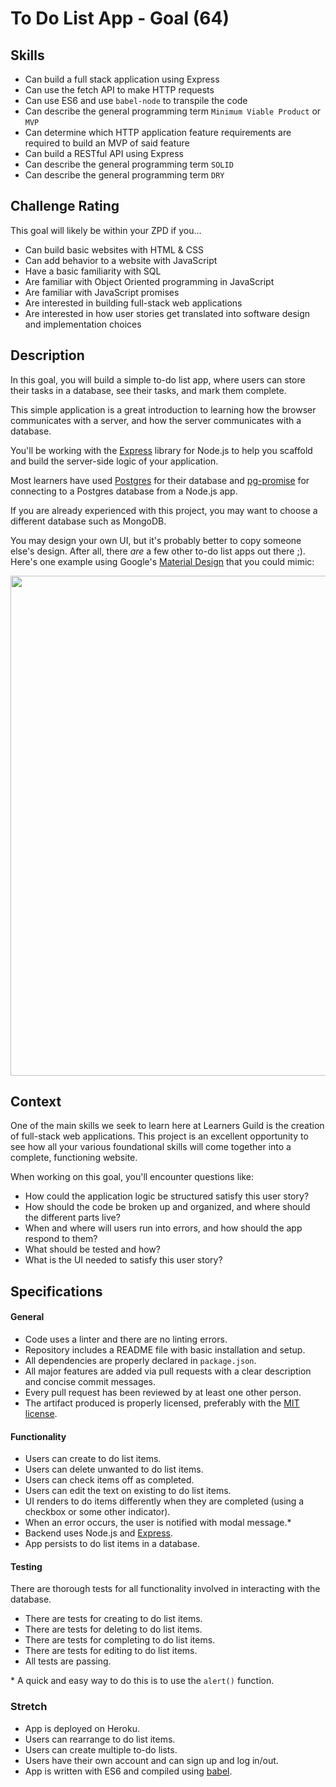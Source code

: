 # To Do List App - Goal (64)

## Skills

- Can build a full stack application using Express
- Can use the fetch API to make HTTP requests
- Can use ES6 and use `babel-node` to transpile the code
- Can describe the general programming term `Minimum Viable Product` or `MVP`
- Can determine which HTTP application feature requirements are required to build an MVP of said feature
- Can build a RESTful API using Express
- Can describe the general programming term `SOLID`
- Can describe the general programming term `DRY`

## Challenge Rating

This goal will likely be within your ZPD if you...

- Can build basic websites with HTML & CSS
- Can add behavior to a website with JavaScript
- Have a basic familiarity with SQL
- Are familiar with Object Oriented programming in JavaScript
- Are familiar with JavaScript promises
- Are interested in building full-stack web applications
- Are interested in how user stories get translated into software design and implementation choices

## Description

In this goal, you will build a simple to-do list app, where users can store their tasks in a database, see their tasks, and mark them complete.

This simple application is a great introduction to learning how the browser communicates with a server, and how the server communicates with a database.

You'll be working with the [Express][npm-express] library for Node.js to help you scaffold and build the server-side logic of your application.

Most learners have used [Postgres][postgres] for their database and  [pg-promise][npm-pg-promise] for connecting to a Postgres database from a Node.js app.

If you are already experienced with this project, you may want to choose a different database such as MongoDB.

You may design your own UI, but it's probably better to copy someone else's design. After all, there _are_ a few other to-do list apps out there ;). Here's one example using Google's [Material Design][material-design] that you could mimic:

<img width="800" src="https://cloud.githubusercontent.com/assets/709100/23414837/3f8c7046-fdab-11e6-8631-8dfb80662e24.png">

## Context

One of the main skills we seek to learn here at Learners Guild is the creation of full-stack web applications. This project is an excellent opportunity to see how all your various foundational skills will come together into a complete, functioning website.

When working on this goal, you'll encounter questions like:

- How could the application logic be structured satisfy this user story?
- How should the code be broken up and organized, and where should the different parts live?
- When and where will users run into errors, and how should the app respond to them?
- What should be tested and how?
- What is the UI needed to satisfy this user story?

## Specifications

#### General
- Code uses a linter and there are no linting errors.
- Repository includes a README file with basic installation and setup.
- All dependencies are properly declared in `package.json`.
- All major features are added via pull requests with a clear description and concise commit messages.
- Every pull request has been reviewed by at least one other person.
- The artifact produced is properly licensed, preferably with the [MIT license][mit-license].

#### Functionality
- Users can create to do list items.
- Users can delete unwanted to do list items.
- Users can check items off as completed.
- Users can edit the text on existing to do list items.
- UI renders to do items differently when they are completed (using a checkbox or some other indicator).
- When an error occurs, the user is notified with modal message.\*
- Backend uses Node.js and [Express][npm-express].
- App persists to do list items in a database.

#### Testing
There are thorough tests for all functionality involved in interacting with the database.
- There are tests for creating to do list items.
- There are tests for deleting to do list items.
- There are tests for completing to do list items.
- There are tests for editing to do list items.
- All tests are passing.

\* A quick and easy way to do this is to use the `alert()` function.

### Stretch

- App is deployed on Heroku.
- Users can rearrange to do list items.
- Users can create multiple to-do lists.
- Users have their own account and can sign up and log in/out.
- App is written with ES6 and compiled using [babel][npm-babel].

[npm-express]: https://www.npmjs.com/package/express
[npm-babel]: https://www.npmjs.com/package/babel
[npm-pg-promise]: https://www.npmjs.com/package/pg-promise
[postgres]: https://www.postgresql.org/
[material-design]: https://material.io/
[mit-license]: https://opensource.org/licenses/MIT

